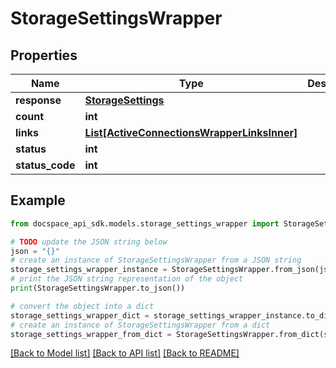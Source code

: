 # StorageSettingsWrapper

## Properties

Name | Type | Description | Notes
------------ | ------------- | ------------- | -------------
**response** | [**StorageSettings**](StorageSettings.md) |  | [optional] 
**count** | **int** |  | [optional] 
**links** | [**List[ActiveConnectionsWrapperLinksInner]**](ActiveConnectionsWrapperLinksInner.md) |  | [optional] 
**status** | **int** |  | [optional] 
**status_code** | **int** |  | [optional] 

## Example

```python
from docspace_api_sdk.models.storage_settings_wrapper import StorageSettingsWrapper

# TODO update the JSON string below
json = "{}"
# create an instance of StorageSettingsWrapper from a JSON string
storage_settings_wrapper_instance = StorageSettingsWrapper.from_json(json)
# print the JSON string representation of the object
print(StorageSettingsWrapper.to_json())

# convert the object into a dict
storage_settings_wrapper_dict = storage_settings_wrapper_instance.to_dict()
# create an instance of StorageSettingsWrapper from a dict
storage_settings_wrapper_from_dict = StorageSettingsWrapper.from_dict(storage_settings_wrapper_dict)
```
[[Back to Model list]](../README.md#documentation-for-models) [[Back to API list]](../README.md#documentation-for-api-endpoints) [[Back to README]](../README.md)


